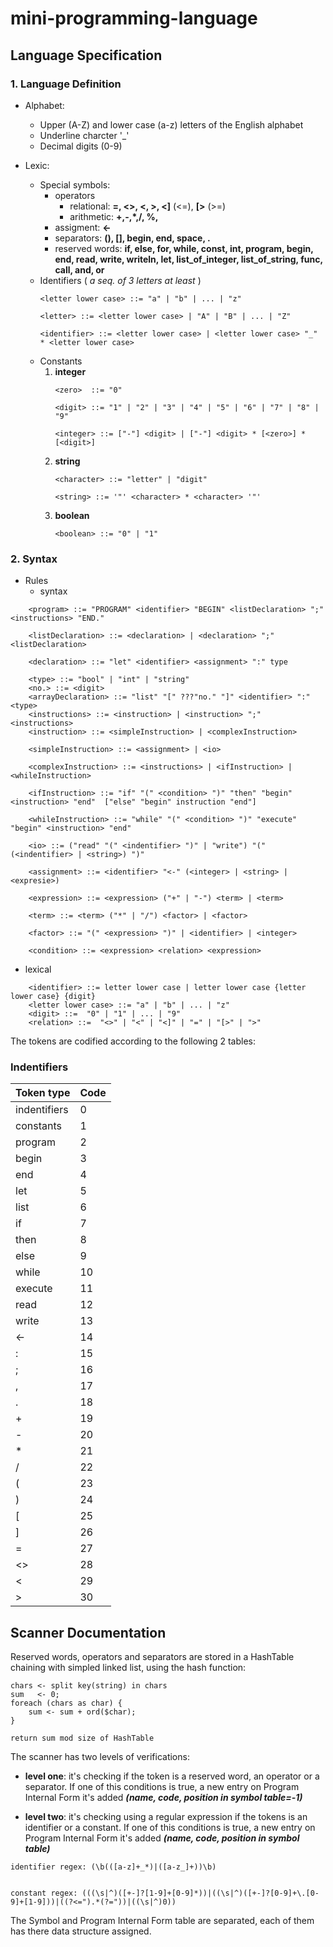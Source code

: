 # mini-programming-language

## Language Specification

### 1. Language Definition
* Alphabet:
    * Upper (A-Z) and lower case (a-z) letters of the English alphabet
    * Underline charcter '_'
    * Decimal digits (0-9)


* Lexic:
    * Special symbols:
        * operators     
            * relational: **=, <>, <, >, <]** (<=), **[>** (>=)
            * arithmetic: **+,-,*,/, %,**
        * assigment: **<-**
        * separators: **(), [], begin, end, space, .**
        * reserved words: **if, else, for, while, const, int, program, begin, end, read, write, writeln, let, list_of_integer, list_of_string, func, call, and, or**
    * Identifiers ( *a seq. of 3 letters at least* )
        ```pseudo
        <letter lower case> ::= "a" | "b" | ... | "z"    

        <letter> ::= <letter lower case> | "A" | "B" | ... | "Z" 

        <identifier> ::= <letter lower case> | <letter lower case> "_" * <letter lower case> 
        ```
    * Constants
        1. **integer**
            ```pseudo
            <zero>  ::= "0" 
            
            <digit> ::= "1" | "2" | "3" | "4" | "5" | "6" | "7" | "8" | "9" 

            <integer> ::= ["-"] <digit> | ["-"] <digit> * [<zero>] * [<digit>] 
            ```
        2. **string**
            ```pseudo
            <character> ::= "letter" | "digit" 

            <string> ::= '"' <character> * <character> '"' 
            ```
        3. **boolean**
            ```pseudo
            <boolean> ::= "0" | "1" 
            ```
### 2. Syntax
* Rules
    * syntax 
    
```pseudo
    <program> ::= "PROGRAM" <identifier> "BEGIN" <listDeclaration> ";" <instructions> "END." 

    <listDeclaration> ::= <declaration> | <declaration> ";" <listDeclaration> 

    <declaration> ::= "let" <identifier> <assignment> ":" type 

    <type> ::= "bool" | "int" | "string" 
    <no.> ::= <digit>
    <arrayDeclaration> ::= "list" "[" ???"no." "]" <identifier> ":" <type>              
    <instructions> ::= <instruction> | <instruction> ";" <instructions> 
    <instruction> ::= <simpleInstruction> | <complexInstruction> 

    <simpleInstruction> ::= <assignment> | <io> 

    <complexInstruction> ::= <instructions> | <ifInstruction> | <whileInstruction> 

    <ifInstruction> ::= "if" "(" <condition> ")" "then" "begin" <instruction> "end"  ["else" "begin" instruction "end"] 

    <whileInstruction> ::= "while" "(" <condition> ")" "execute" "begin" <instruction> "end" 

    <io> ::= ("read" "(" <indentifier> ")" | "write") "(" (<indentifier> | <string>) ")" 
    
    <assignment> ::= <identifier> "<-" (<integer> | <string> | <expresie>) 

    <expression> ::= <expression> ("+" | "-") <term> | <term> 

    <term> ::= <term> ("*" | "/") <factor> | <factor> 

    <factor> ::= "(" <expression> ")" | <identifier> | <integer>  

    <condition> ::= <expression> <relation> <expression> 
``` 

* lexical

```pseudo
    <identifier> ::= letter lower case | letter lower case {letter lower case} {digit}
    <letter lower case> ::= "a" | "b" | ... | "z" 
    <digit> ::=  "0" | "1" | ... | "9" 
    <relation> ::=  "<>" | "<" | "<]" | "=" | "[>" | ">" 
```

The tokens are codified according to the following 2 tables:

### Indentifiers
| Token type       | Code  |  
|------------------|-------|
|  indentifiers    | 0     |
|  constants       | 1     |
|  program         | 2     |
|  begin           | 3     |
|  end             | 4     |
|  let             | 5     |
|  list            | 6     |
|  if              | 7     |
|  then            | 8     |
|  else            | 9     |
|  while           | 10    |
|  execute         | 11    |
|  read            | 12    |
|  write           | 13    |
|  <-              | 14    |
|  :               | 15    |
|  ;               | 16    |
|  ,               | 17    |
|  .               | 18    |
|  +               | 19    |
|  -               | 20    |
|  *               | 21    |
|  /               | 22    |
|  (               | 23    |
|  )               | 24    |
|  [               | 25    |
|  ]               | 26    |
|  =               | 27    |
|  <>              | 28    |
|  <               | 29    |
|  >               | 30    |

## Scanner Documentation

Reserved words, operators and separators are stored in a HashTable chaining with simpled linked list, using the hash function: 
```
chars <- split key(string) in chars
sum   <- 0;
foreach (chars as char) {
    sum <- sum + ord($char);
}

return sum mod size of HashTable
```

The scanner has two levels of verifications:

- **level one**: it's checking if the token is a reserved word, an operator or a separator. If one of this conditions is true, a new entry on Program Internal Form it's added ***(name, code, position in symbol table=-1)***


- **level two**: it's checking using a regular expression if the tokens is an identifier or a constant. If one of this conditions is true, a new entry on Program Internal Form it's added ***(name, code, position in symbol table)*** 

```
identifier regex: (\b(([a-z]+_*)|([a-z_]+))\b) 


constant regex: (((\s|^)([+-]?[1-9]+[0-9]*))|((\s|^)([+-]?[0-9]+\.[0-9]+[1-9]))|((?<=").*(?="))|((\s|^)0))
```

The Symbol and Program Internal Form table are separated, each of them has there data structure assigned.
